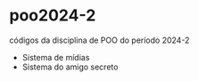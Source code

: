 # poo2024-2
códigos da disciplina de POO do período 2024-2

- Sistema de mídias
- Sistema do amigo secreto